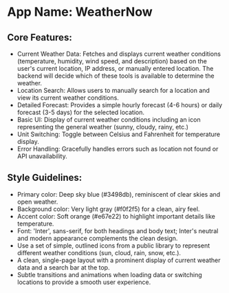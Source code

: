 # **App Name**: WeatherNow

## Core Features:

- Current Weather Data: Fetches and displays current weather conditions (temperature, humidity, wind speed, and description) based on the user's current location, IP address, or manually entered location. The backend will decide which of these tools is available to determine the weather.
- Location Search: Allows users to manually search for a location and view its current weather conditions.
- Detailed Forecast: Provides a simple hourly forecast (4-6 hours) or daily forecast (3-5 days) for the selected location.
- Basic UI: Display of current weather conditions including an icon representing the general weather (sunny, cloudy, rainy, etc.)
- Unit Switching: Toggle between Celsius and Fahrenheit for temperature display.
- Error Handling: Gracefully handles errors such as location not found or API unavailability.

## Style Guidelines:

- Primary color: Deep sky blue (#3498db), reminiscent of clear skies and open weather.
- Background color: Very light gray (#f0f2f5) for a clean, airy feel.
- Accent color: Soft orange (#e67e22) to highlight important details like temperature.
- Font: 'Inter', sans-serif, for both headings and body text; Inter's neutral and modern appearance complements the clean design.
- Use a set of simple, outlined icons from a public library to represent different weather conditions (sun, cloud, rain, snow, etc.).
- A clean, single-page layout with a prominent display of current weather data and a search bar at the top.
- Subtle transitions and animations when loading data or switching locations to provide a smooth user experience.